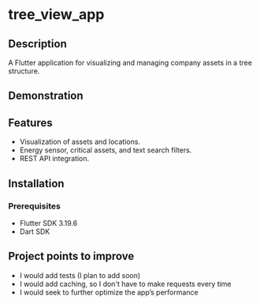 # tree_view_app

## Description
A Flutter application for visualizing and managing company assets in a tree structure.

## Demonstration

## Features
- Visualization of assets and locations.
- Energy sensor, critical assets, and text search filters.
- REST API integration.

## Installation
### Prerequisites
- Flutter SDK 3.19.6
- Dart SDK

## Project points to improve
- I would add tests (I plan to add soon)
- I would add caching, so I don't have to make requests every time
- I would seek to further optimize the app’s performance
  


